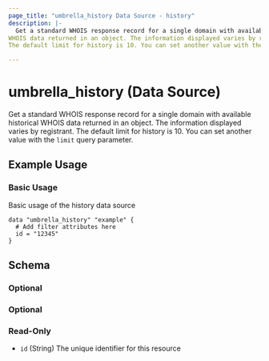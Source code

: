 ```yaml
---
page_title: "umbrella_history Data Source - history"
description: |-
  Get a standard WHOIS response record for a single domain with available historical
WHOIS data returned in an object. The information displayed varies by registrant.
The default limit for history is 10. You can set another value with the `limit` query parameter.

---
```


# umbrella_history (Data Source)

Get a standard WHOIS response record for a single domain with available historical
WHOIS data returned in an object. The information displayed varies by registrant.
The default limit for history is 10. You can set another value with the `limit` query parameter.


## Example Usage


### Basic Usage

Basic usage of the history data source

```hcl
data "umbrella_history" "example" {
  # Add filter attributes here
  id = "12345"
}
```



## Schema

### Optional



### Optional



### Read-Only

- `id` (String) The unique identifier for this resource



